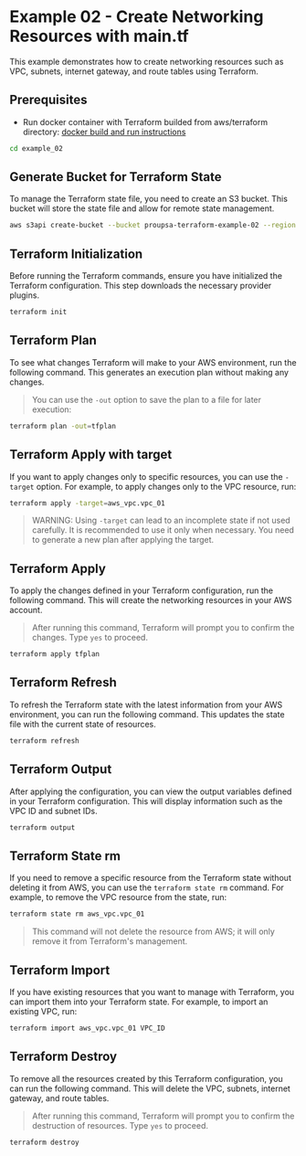 # Example 02 - Create Networking Resources with main.tf

This example demonstrates how to create networking resources such as VPC, subnets, internet gateway, and route tables using Terraform.

## Prerequisites

- Run docker container with Terraform builded from aws/terraform directory: [docker build and run instructions](../README.md)

```bash
cd example_02
```

## Generate Bucket for Terraform State

To manage the Terraform state file, you need to create an S3 bucket. This bucket will store the state file and allow for remote state management.

```bash
aws s3api create-bucket --bucket proupsa-terraform-example-02 --region eu-west-1 --create-bucket-configuration LocationConstraint=eu-west-1
```

## Terraform Initialization

Before running the Terraform commands, ensure you have initialized the Terraform configuration. This step downloads the necessary provider plugins.

```bash
terraform init
```

## Terraform Plan

To see what changes Terraform will make to your AWS environment, run the following command. This generates an execution plan without making any changes.

> You can use the `-out` option to save the plan to a file for later execution:

```bash
terraform plan -out=tfplan
```

## Terraform Apply with target

If you want to apply changes only to specific resources, you can use the `-target` option. For example, to apply changes only to the VPC resource, run:

```bash
terraform apply -target=aws_vpc.vpc_01
```

> WARNING: Using `-target` can lead to an incomplete state if not used carefully. It is recommended to use it only when necessary. You need to generate a new plan after applying the target.

## Terraform Apply

To apply the changes defined in your Terraform configuration, run the following command. This will create the networking resources in your AWS account.

> After running this command, Terraform will prompt you to confirm the changes. Type `yes` to proceed.

```bash
terraform apply tfplan
```

## Terraform Refresh

To refresh the Terraform state with the latest information from your AWS environment, you can run the following command. This updates the state file with the current state of resources.

```bash
terraform refresh
```

## Terraform Output

After applying the configuration, you can view the output variables defined in your Terraform configuration. This will display information such as the VPC ID and subnet IDs.

```bash
terraform output
```

## Terraform State rm

If you need to remove a specific resource from the Terraform state without deleting it from AWS, you can use the `terraform state rm` command. For example, to remove the VPC resource from the state, run:

```bash
terraform state rm aws_vpc.vpc_01
```

> This command will not delete the resource from AWS; it will only remove it from Terraform's management.

## Terraform Import

If you have existing resources that you want to manage with Terraform, you can import them into your Terraform state. For example, to import an existing VPC, run:

```bash
terraform import aws_vpc.vpc_01 VPC_ID
```

## Terraform Destroy

To remove all the resources created by this Terraform configuration, you can run the following command. This will delete the VPC, subnets, internet gateway, and route tables.

> After running this command, Terraform will prompt you to confirm the destruction of resources. Type `yes` to proceed.

```bash
terraform destroy
```
